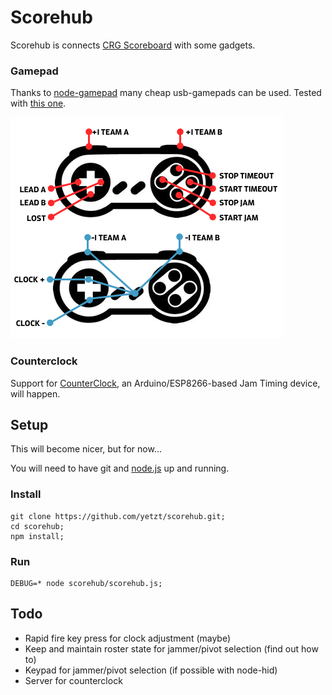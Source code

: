 # Scorehub

Scorehub is connects [CRG Scoreboard](https://www.facebook.com/groups/derbyscoreboard/) with some gadgets. 

### Gamepad

Thanks to [node-gamepad](https://www.npmjs.com/package/gamepad) many cheap usb-gamepads can be used. Tested with [this one](https://www.amazon.de/dp/B01EA7MVUU/).

![Gamepad Keys](docs/gamepad.png)

### Counterclock

Support for [CounterClock](https://github.com/yetzt/counterclock), an Arduino/ESP8266-based Jam Timing device, will happen.

## Setup

This will become nicer, but for now...

You will need to have git and [node.js](https://nodejs.org/) up and running.

### Install

```
git clone https://github.com/yetzt/scorehub.git;
cd scorehub;
npm install;
```

### Run

```
DEBUG=* node scorehub/scorehub.js;
```

## Todo

* Rapid fire key press for clock adjustment (maybe)
* Keep and maintain roster state for jammer/pivot selection (find out how to)
* Keypad for jammer/pivot selection (if possible with node-hid)
* Server for counterclock


